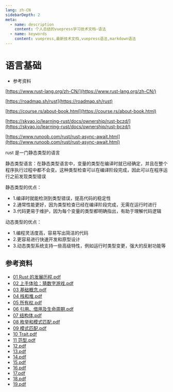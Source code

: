 ```yaml
---
lang: zh-CN
sidebarDepth: 2
meta:
  - name: description
    content: 个人总结的vuepress学习技术文档-语法
  - name: keywords
    content: vuepress,最新技术文档,vuepress语法,markdown语法
---
```


# 语言基础

- 参考资料

[https://www.rust-lang.org/zh-CN/](https://www.rust-lang.org/zh-CN/)

[https://roadmap.sh/rust](https://roadmap.sh/rust)

[https://course.rs/about-book.html](https://course.rs/about-book.html)

[https://skyao.io/learning-rust/docs/ownership/rust-bczd/](https://skyao.io/learning-rust/docs/ownership/rust-bczd/)

[https://www.runoob.com/rust/rust-async-await.html](https://www.runoob.com/rust/rust-async-await.html)

rust 是一门静态类型的语言

静态类型语言：在静态类型语言中，变量的类型在编译时就已经确定，并且在整个程序执行过程中都不会变。这种类型检查可以在编译阶段完成，因此可以在程序运行之前发现类型错误

静态类型的优点：

- 1.编译时就能检测到类型错误，提高代码的稳定性
- 2.通常性能更好，因为类型检查已经在编译阶段完成，无需在运行时进行
- 3.代码更易于维护，因为每个变量的类型都明确指出，有助于理解代码逻辑

动态类型的优点：

- 1.编程灵活度高，容易写出简洁的代码
- 2.更容易进行快速开发和原型设计
- 3.动态类型系统支持一些高级特性，例如运行时类型变更，强大的反射功能等

## 参考资料

- [01 Rust 的发展历程.pdf](/web-rust/01-introduction_周必川.pdf)
- [02 上⼿体验：猜数字游戏.pdf](/web-rust/02-guessing-game_周必川.pdf)
- [03 基础概念.pdf](/web-rust/03-basic-concepts_周必川.pdf)
- [04 栈和堆.pdf](/web-rust/04-stack-and-heap_周必川.pdf)
- [05 所有权.pdf](/web-rust/05-ownership_周必川.pdf)
- [06 引⽤、借⽤及⽣命周期.pdf](/web-rust/06-ref-borrow_周必川.pdf)
- [07 结构体.pdf](/web-rust/07-struct_周必川.pdf)
- [08 枚举和模式匹配.pdf](/web-rust/08-enum_周必川.pdf)
- [09 模式匹配.pdf](/web-rust/09-match_周必川.pdf)
- [10 Trait.pdf](/web-rust/10-trait_周必川.pdf)
- [11 范型.pdf](/web-rust/11-generic_周必川.pdf)
- [12.pdf](/web-rust/12-error-handling_周必川.pdf)
- [13.pdf](/web-rust/13-closure_周必川.pdf)
- [14.pdf](/web-rust/14-collections_周必川.pdf)
- [15.pdf](/web-rust/15-iterator_周必川.pdf)
- [16.pdf](/web-rust/16-module_周必川.pdf)
- [17.pdf](/web-rust/17-input-output_周必川.pdf)
- [18.pdf](/web-rust/18-concurrency_周必川.pdf)
- [19.pdf](/web-rust/19-async_周必川.pdf)
